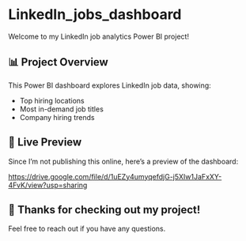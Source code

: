 # LinkedIn_jobs_dashboard

Welcome to my LinkedIn job analytics Power BI project!  

## 📊 Project Overview
This Power BI dashboard explores LinkedIn job data, showing:
- Top hiring locations  
- Most in-demand job titles  
- Company hiring trends  

## 🚀 Live Preview
Since I’m not publishing this online, here’s a preview of the dashboard:  

https://drive.google.com/file/d/1uEZy4umyqefdjG-j5XIw1JaFxXY-4FvK/view?usp=sharing



## 🙌 Thanks for checking out my project!  
Feel free to reach out if you have any questions.
